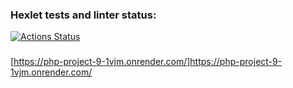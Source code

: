 ### Hexlet tests and linter status:
[![Actions Status](https://github.com/ruzen01/php-project-9/actions/workflows/hexlet-check.yml/badge.svg)](https://github.com/ruzen01/php-project-9/actions)

### 
[https://php-project-9-1vjm.onrender.com/]https://php-project-9-1vjm.onrender.com/